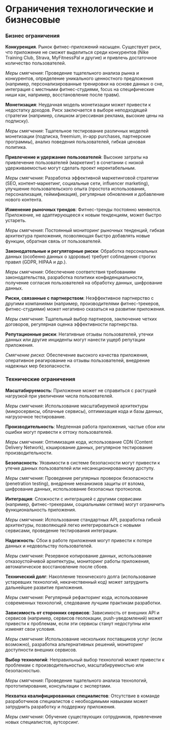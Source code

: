 # Ограничения технологические и бизнесовые

### Бизнес ограничения

**Конкуренция**. Рынок фитнес-приложений насыщен. Существует риск, что приложение не сможет выделиться среди конкурентов (Nike Training Club, Strava, MyFitnessPal и другие) и привлечь достаточное количество пользователей.

 *Меры смягчения*: Проведение тщательного анализа рынка и конкурентов, определение уникального ценностного предложения (например, персонализированные тренировки на основе данных о сне, интеграция с местными фитнес-студиями, focus на специфические ниши как, например, восстановление после травм).

**Монетизация**: Неудачная модель монетизации может привести к недостатку доходов. Риск заключается в выборе неподходящей стратегии (например, слишком агрессивная реклама, высокие цены на подписку).

 *Меры смягчения*: Тщательное тестирование различных моделей монетизации (подписка, freemium, in-app purchases, партнерские программы), анализ поведения пользователей, гибкая ценовая политика.

**Привлечение и удержание пользователей**: Высокие затраты на привлечение пользователей (маркетинг) в сочетании с низкой удерживаемостью могут сделать проект нерентабельным.

 *Меры смягчения*: Разработка эффективной маркетинговой стратегии (SEO, контент-маркетинг, социальные сети, influencer marketing), улучшение пользовательского опыта (простота использования, персонализация, геймификация), регулярные обновления и добавление нового контента.

**Изменение рыночных трендов**: Фитнес-тренды постоянно меняются. Приложение, не адаптирующееся к новым тенденциям, может быстро устареть.

 *Меры смягчения*: Постоянный мониторинг рыночных тенденций, гибкая архитектура приложения, позволяющая быстро добавлять новые функции, обратная связь от пользователей.

**Законодательные и регуляторные риски**: Обработка персональных данных (особенно данных о здоровье) требует соблюдения строгих правил (GDPR, HIPAA и др.).

 *Меры смягчения*: Обеспечение соответствия требованиям законодательства, разработка политики конфиденциальности, получение согласия пользователей на обработку данных, шифрование данных.

**Риски, связанные с партнерством**: Неэффективное партнерство с другими компаниями (например, производителями фитнес-трекеров, фитнес-студиями) может негативно сказаться на развитии приложения.

 *Меры смягчения*: Тщательный выбор партнеров, заключение четких договоров, регулярная оценка эффективности партнерства.

**Репутационные риски**: Негативные отзывы пользователей, утечки данных или другие инциденты могут нанести ущерб репутации приложения.

 *Смягчение риска*: Обеспечение высокого качества приложения, оперативное реагирование на отзывы пользователей, внедрение надежных мер безопасности.

### Технические ограничения

**Масштабируемость**: Приложение может не справиться с растущей нагрузкой при увеличении числа пользователей.

 *Меры смягчения*: Использование масштабируемой архитектуры (микросервисы, облачные сервисы), оптимизация кода и базы данных, нагрузочное тестирование.

**Производительность**: Медленная работа приложения, частые сбои или ошибки могут привести к оттоку пользователей.

 *Меры смягчения*: Оптимизация кода, использование CDN (Content Delivery Network), кэширование данных, регулярное тестирование производительности.

**Безопасность**: Уязвимости в системе безопасности могут привести к утечке данных пользователей или несанкционированному доступу.

 *Меры смягчения*: Проведение регулярных проверок безопасности (penetration testing), внедрение механизмов защиты от взлома, шифрование данных, использование безопасных протоколов.

**Интеграция**: Сложности с интеграцией с другими сервисами (например, фитнес-трекерами, социальными сетями) могут ограничить функциональность приложения.

 *Меры смягчения*: Использование стандартных API, разработка гибкой архитектуры, позволяющей легко интегрироваться с новыми сервисами, проведение тестирования интеграции.

**Надежность**: Сбои в работе приложения могут привести к потере данных и недовольству пользователей.

 *Меры смягчения*: Резервное копирование данных, использование отказоустойчивой архитектуры, мониторинг работы приложения, автоматическое восстановление после сбоев.

**Технический долг**: Накопление технического долга (использование устаревших технологий, некачественный код) может затруднить дальнейшее развитие приложения.

 *Меры смягчения*: Регулярный рефакторинг кода, использование современных технологий, следование лучшим практикам разработки.

**Зависимость от сторонних сервисов**: Зависимость от внешних API и сервисов (например, сервисов геолокации, push-уведомлений) может привести к проблемам, если эти сервисы станут недоступны или изменят свои условия.

 *Меры смягчения*: Использование нескольких поставщиков услуг (если возможно), разработка альтернативных решений, мониторинг доступности внешних сервисов.

**Выбор технологий**: Неправильный выбор технологий может привести к проблемам с производительностью, масштабируемостью или безопасностью.

 *Меры смягчения*: Проведение тщательного анализа технологий, прототипирование, консультации с экспертами.

**Нехватка квалифицированных специалистов**: Отсутствие в команде разработчиков специалистов с необходимыми навыками может затруднить разработку и поддержку приложения.

 *Меры смягчения*: Обучение существующих сотрудников, привлечение новых специалистов, аутсорсинг.